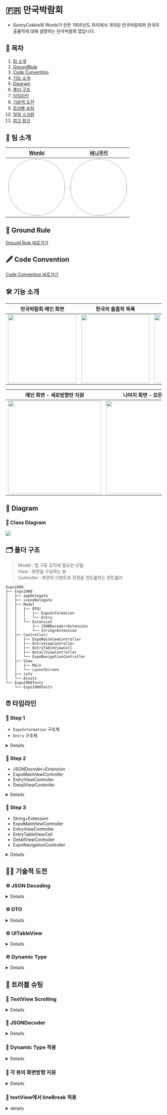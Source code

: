 # 🇫🇷 만국박람회

- SunnyCokkie와 Wonbi가 만든 1900년도 파리에서 개최된 만국박람회와 한국의 출품작에 대해 설명하는 만국박람회 앱입니다.

## 📖 목차
1. [팀 소개](#-팀-소개)
2. [GroundRule](#-ground-rule)
3. [Code Convention](#-code-convention)
4. [기능 소개](#-기능-소개)
5. [Diagram](#-Diagram)
6. [폴더 구조](#-폴더-구조)
7. [타임라인](#-타임라인)
8. [기술적 도전](#-기술적-도전)
9. [트러블 슈팅](#-트러블-슈팅)
10. [일일 스크럼](#-일일-스크럼)
11. [참고 링크](#-참고-링크)


## 🌱 팀 소개
 |[Wonbi](https://github.com/wonbi92)|[써니쿠키](https://github.com/sunny-maeng)|
 |:---:|:---:|
| <img width="180px" img style="border: 2px solid lightgray; border-radius: 90px;-moz-border-radius: 90px;-khtml-border-radius: 90px;-webkit-border-radius: 90px;" src="https://avatars.githubusercontent.com/u/88074999?v=4">| <img width="180px" img style="border: 2px solid lightgray; border-radius: 90px;-moz-border-radius: 90px;-khtml-border-radius: 90px;-webkit-border-radius: 90px;" src="https://avatars.githubusercontent.com/u/107384230?v=4">|

## 🤙 Ground Rule

[Ground Rule 바로가기](https://github.com/wonbi92/ios-exposition-universelle/wiki/1.-Ground-Rule)

## 🖋 Code Convention

[Code Convention 바로가기](https://github.com/wonbi92/ios-exposition-universelle/wiki/2.-Expo-Project-Code-convention)

## 🛠 기능 소개
|**만국박람회 메인 화면**|**한국의 출품작 목록**|**출품작 상세 페이지**|
 |:---:|:---:|:---:|
|<img width = 220, src = "https://i.imgur.com/ecg4zXF.gif">|<img width = 220, src = "https://i.imgur.com/EzQnKej.gif">|<img width = 220, src = "https://i.imgur.com/mO1KB7S.gif">|

|**메인 화면 - 세로방향만 지원**|**나머지 화면 - 모든방향 지원**|**다이나믹 타입 적용**|
  |:---:|:---:|:---:|
 |<img width = 300, src = "https://i.imgur.com/40Xk8Rg.gif">|<img width = 300, src = "https://i.imgur.com/iDCdtlB.gif">|<img width = 220, src = "https://i.imgur.com/cYe7sa6.gif">|
 


## 👀 Diagram

### 🧬 Class Diagram
![](https://i.imgur.com/sqzIA8S.png)

 
## 🗂 폴더 구조
> Model : 앱 구동 로직에 필요한 모델<br>
> View : 화면을 구성하는 뷰<br>
> Controller : 화면의 이벤트와 전환을 컨트롤하는 컨트롤러
```
Expo1900
├── Expo1900
│   ├── appDelegate
│   ├── sceneDelegate
│   ├── Model
│   │   ├── DTO/
│   │   │   ├── ExpoInformation
│   │   │   └── Entry
│   │   └── Extension
│   │       ├── JSONDecoder+Extension
│   │       └── String+Entension
│   ├── Controller/
│   │   ├── ExpoMainViewController
│   │   ├── EntryViewController
│   │   ├── EntryTableViewCell
│   │   ├── DetailViewController
│   │   └── ExpoNavigationController
│   ├── View
│   │   ├── Main
│   │   └── LaunchScreen
│   ├── info
│   └── Assets
└── Expo1900Tests
    └── Expo1900Tests
```

## ⏰ 타임라인

### 👟 Step 1
- `ExpoInformation` 구조체
- `Entry` 구조체

<details>
<summary>Details</summary>
<div markdown="1">

#### 1️⃣ `ExpoInformation` 구조체
 - 만국박람회 메인 화면에서 사용할 `exposition_universelle_1900` JSON파일 데이터를 가져오기위한 DTO 입니다.
#### 2️⃣ `Entry` 구조체
 - 한국의 출품작 화면에서 사용할 `items` JSON파일 데이터를 가져오기 위한 DTO 입니다.
 - `items` JSON파일의 경우, JS의 네이밍(snake_case)이 스위프트의 네이밍(camelCase)과 달라 `Entry` 구조체 내부에서 `CodingKey` 프로토콜을 채택한 `CodingKeys` 열거형을 사용해 JSON파일에 정상적으로 접근하도록 구현하였습니다.
    
</div>
</details>
    
### 👟 Step 2
- JSONDecoder+Extension
- ExpoMainViewController
- EntryViewController
- DetailViewController
    
<details>
<summary>Details</summary>
<div markdown="1">

#### 1️⃣ JSONDecoder+Extension
- `decode(_:, from:)` 메서드
    - Asset Name을 매개변수로 받아 JSONDecoder를 이용해 데이터를 디코딩하는 메서드를 구현하였습니다.

#### 2️⃣ ExpoMainViewController
엑스포에 대한 정보를 담은 포스터 stackView가 담긴 Scroll뷰로 보여줍니다.
- `viewDidLoad`
    - JSON포맷을 디코딩해 전역변수 `expoInformation`프로퍼티에 담습니다.
    - `buildExpoMainView` 메서드를 호출해 첫페이지를 draw합니다.
- `viewWillAppear`
    - 첫 시작뿐 아니라 다음페이지에서 뒤로 돌아올 때도 작동할 수 있도록 `buildNavigationBar` 메서드를 이곳에서 호출합니다.
- `buildNavigationBar`메서드 
    - 네비게이션 바의 title을 지정해주고, 네비게이션바를 숨깁니다.
- `buildExpoMainView`메서드
    - JSON포맷을 디코딩한 `expoInformation` 프로퍼티의 데이터를 이용해 메인뷰의 포스터의 `ImageView`, `label`의 정보를 지정합니다.
- `tapEntryButton`메서드
    - 버튼을 누르면 다음화면(뷰)을 push합니다.

#### 3️⃣ EntryViewController
한국의 출품작을 TableView로 보여줍니다.
- `viewDidLoad`
    - JSON포맷을 디코딩해 전역변수 entries 배열로 담습니다.
    - TableView의 DataSource와 Delegate를 자기자신으로 설정합니다.
    - `buildNavigationBar` 메서드를 호출해 첫페이지의 네비게이션 바를 build합니다.
- `buildNavigationBar`
    -  네비게이션 바의 title을 지정해주고, 네비게이션 바를 나타냅니다.
- `UITableViewDelegate`, `UITableViewDataSource` 프로토콜을 채택해 Table View를 draw합니다.
- `tableView(_:, didSelectRowAt:)` 메서드
    - 셀이 선택되면 상세페이지 화면으로 전환됩니다.
    - 선택된 작품의 정보를 다음화면의 변수에 담습니다.
- `tableView(_:,numberOfRowsInSection)` 메서드
    - entries 배열의 수만큼 테이블 뷰의 row를 생성합니다
- `tableView(_:,cellForRowAt) 메서드`
    - identifier에 맞는 셀을 생성하거나 재사용해 반환합니다
    - cell에 담긴 `imageView`, `label` 등에 entries 정보와 속성을 지정합니다. 

#### 4️⃣ DetailViewController
출품작의 상세내용을 `imageView`와 `textView`가 담긴 Scroll뷰로 보여줍니다.
- `viewDidLoad`
    - `buildNavigationBar`메서드와 `buildDetailView`메서드를 호출하여 화면을  draw합니다.
- `fetchEntryData`메서드
    - 이전 화면에서 선택된 출품작의 데이터를 가져옵니다.
- `buildNavigationBar`메서드
    - 네비게이션 바의 title을 지정해주고, 네비게이션바를 나타냅니다.
- `buildDetailView`메서드
    - `imageView`와 `textView`에 선택된 출품작의 이미지와 Description을 지정합니다.
</div>
</details>

### 👟 Step 3
- String+Extension
- ExpoMainViewController
- EntryViewController
- EntryTableViewCell
- DetailViewController
- ExpoNavigationController

<details>
<summary>Details</summary>
<div markdown="1">

#### 1️⃣ String+Extension
- `applyHangulAttribute() -> NSAttributedString`
    - 텍스트뷰에 한글 줄바꿈을 적용시키기 위해 `String`을 `NSAttributedString`으로 바꿔줍니다.

#### 2️⃣ ExpoMainViewController
- `init?(coder:)`
    - `expoInformation`프로퍼티의 데이터를 `JSONDecoder`통해 가져와 초기화 시킵니다.
- `viewWillAppear(_:)`
    - `portrait`상수를 통해 뷰가 나타날 때의 상태를 세로모드로 고정합니다.
    - `orientation`상수를 통해 현재 화면의 모드를 결정해 적용합니다. 
- `viewWillDisappear(_:)`
    - `orientation`상수를 통해 뷰가 사라지기 전 현재 현재 화면의 모드를 결정해 적용합니다. 
- `configureAttribute()`
    - 뷰의 각 구성요소들의 속성을 코드를 통해 정의합니다.
- `buildExpoMainView()`
    - 뷰의 구성요소들에 `expoInformation`프로퍼티의 데이터를 주입합니다.

#### 3️⃣ EntryViewController
- `init?(coder:)`
    - `entries`프로퍼티의 데이터를 `JSONDecoder`통해 가져와 초기화 시킵니다.
- `viewWillAppear(_:)` 
    - `orientation`상수를 통해 뷰가 나타날 때의 화면 모드를 결정해 적용합니다. 
- `tableView(_:, didSelectRowAt:)` 메서드
    - `instantiateViewController(identifier:, creator:)` 메서드를 이용해 스토리보드의 뷰컨트롤러를 커스텀 이니셜라이저를 이용해 초기화합니다.

#### 4️⃣ EntryTableViewCell
- `configureAttribute` 메서드
    - 셀의 각 구성요소들의 속성을 코드를 통해 정의합니다.

#### 5️⃣ DetailViewController
- `init?(entry:, coder:)`
    - `Entry` 타입의 데이터를 매개변수로 받아 `entry`프로퍼티의 데이터를 초기화 시킵니다.
- `init?(coder:)`
    - `fatalError()` 메서드를 이용해 사용하지 않는 이니셜라이저 임을 명시합니다. 
- `configureAttribute` 메서드
    - 뷰의 구성요소들의 속성을 코드를 통해 정의합니다.
- `configureImageViewConstraints` 메서드
    - 이미지 뷰의 오토레이아웃 제약조건을 코드를 통해 정의합니다.

#### 6️⃣ ExpoNavigationController
- `supportedInterfaceOrientations` 프로퍼티
    - 지원하는 가로세로 모드를 첫화면에서만 세로모드가 되도록 오버라이딩 합니다.

</div>
</details>

## 🏃🏻 기술적 도전
### ⚙️ JSON Decoding 

<details>
<summary>Details</summary>
<div markdown="1">
    
```swift
let decoder: JSONDecoder = JSONDecoder()
    guard let asset = NSDataAsset(name: asset) else { return }
        
    do {
        try decoder.decode(type, from: asset.data)
    } catch {
        print(error.localizedDescription)
    }
```
- 서버에서 전송받아오는 JSON 데이터(이번 프로젝트에서는 편의상 프로젝트 asset에 담겨져 있는 데이터)를 스위프트에서 사용가능하도록 decoding하는 작업입니다.
- JSON데이터는 스위프트의 문법과 달라, 스위프트에서 사용하려면 스위프트에 맞게 데이터를 바꿔주어야 합니다. 이 과정을 이 `JSONDecoder`라는 객체를 통해 진행할 수 있습니다.<br><br>
- 💡 이번 프로젝트에서는 프로젝트 asset에 담겨져 있는 만국박람회 데이터와 한국의 출품작 데이터를 스위프트에서 사용할 수 있도록 파싱하는 역할로 사용하였습니다.
    </div>    
</details>

### ⚙️ DTO
<details>
<summary>Details</summary>
<div markdown="1">    

```swift
struct Entry: Codable {
    let name: String
    let imageName: String
    let shortDescription: String
    let description: String
    
    private enum CodingKeys: String, CodingKey {
        case name
        case imageName = "image_name"
        case shortDescription = "short_desc"
        case description = "desc"
    }
}
```
- DTO는 계층간 데이터 교환을 위해 사용하는 객체입니다.
- MVC 패턴에서 Controller는 View와 Model(정확히는 받아오는 JSON데이터)사이의 데이터를 주고 받을 때 **DTO** 를 사용하기도 합니다. 
- 만약 DTO를 사용하지 않고 날것의 JSON데이터를 View에 넘겨주게 된다면, 민감한 데이터까지 모두 View에 노출될 수 있고, 데이터의 비즈니스 기능까지 모두 노출되게 됩니다.
- 또한 Model과 View 사이에 의존성이 생기는 문제도 있습니다.
- 이 DTO를 사용하면 받아올 JSON데이터를 캡슐화하고, UI 화면에서 사용하는 데이터만 선택적으로 보낼 수 있습니다.
- 또한 데이터를 이 DTO를 통해서 주고받게 됨으로써, Model과 View 사이에 의존성과 결합도를 낮출 수 있습니다. <br><br>
- 💡 이번 프로젝트에서는 프로젝트 asset에 담겨져 있는 만국박람회 데이터와 한국의 출품작 데이터를 다이렉트로 라벨에 넣지 않고 이 DTO객체를 통해 전달받도록 하였습니다.
    </div>    
</details>

### ⚙️ UITableView
<details>
<summary>Details</summary>
<div markdown="1">    
    
![](https://i.imgur.com/lxS0wJK.png)
- 테이블 뷰에 원하는 정보를 표시하고, 사용자의 행동에 적절히 반응하는 로직을 구현하기 위해 필요한 요소가 바로 `DataSource`와 `Delegate`입니다.
- `UITableView`는 이 두가지 객체가 없으면 정상적으로 동작하기 어렵기 때문에, 이 두가지 객체가 꼭 필요합니다. <br><br>
```swift
extension EntryViewController: UITableViewDelegate {
    func tableView(_ tableView: UITableView, didSelectRowAt indexPath: IndexPath) {
        // 선택된 셀의 출품작 상세 페이지가 push되도록 구현
    }
}

extension EntryViewController: UITableViewDataSource {
    func tableView(_ tableView: UITableView, numberOfRowsInSection section: Int) -> Int {
        // 한 섹션에 출품작의 갯수만큼 셀이 존재하도록 구현
    }
    
    func tableView(_ tableView: UITableView, cellForRowAt indexPath: IndexPath ) -> UITableViewCell {
        // 각 셀에 asset을 통해 받아온 출품작 데이터들이 나타나도록 구현
    }
}
```
- 💡 이번 프로젝트에서는 `DataSource`를 통해 테이블 뷰 셀에 알맞은 데이터가 삽입되도록 하였고, `Delegate`를 통해 사용자가 각 셀을 선택하였을 때 수행할 동작을 결정하는 방식으로 활용하였습니다.
</div>    
</details>

### ⚙️ Dynamic Type
<details>
<summary>Details</summary>
<div markdown="1"> 
    
```swift
titleLabel.numberOfLines = 0
titleLabel.font = .preferredFont(forTextStyle: .title1)
titleLabel.adjustsFontForContentSizeCategory = true
```
- 다이나믹 타입은 사용자가 선호하는 텍스트 크기를 선택할 수 있도록하여 유연성을 제공하는 기능을 합니다.
- Dynamic Type Sizes를 사용하기 위해서 Font Style을 TextStyle로 지정해줘야 합니다.
    -    코드로 작성할 때엔 `preferredFont(forTextStyle:)` 메서드를 사용해 폰트스타일을 수정할 수 있습니다.
    -    storyboard에서는 inspector에서 폰트스타일을 설정해줄 수 있습니다.
- 사용자가 텍스트 크기를 조절할 때 앱을 재실행 하지 않아도 Dynamic Type이 적용되도록 합니다.
    -    코드로 작성할 때엔 `adjustsFontForContentSizeCategory` 속성을 true로 지정합니다.
    -    storyboard에서는 inspector에서 `Automatically Adjust Font`속성의 체크박스를 체크합니다.<br><br>
- 💡 이번 프로젝트에서는 코드를 이용하여 `UIlabel`과 `UITextView`의 폰트에 다이나믹 타입이 적용되고, `Automatically Adjust` 하도록 설정하여 앱의 접근성을 높혔습니다.
</div>    
</details>


## 🚀 트러블 슈팅
### 📌 TextView Scrolling
<details>
<summary>Details</summary>
<div markdown="1">
    
|**Scrolling Enabled 속성 체크**|**Scrolling Enabled 속성 해제**|
 |:---:|:---:|
|<img width = 220, src = "https://i.imgur.com/zV8hQQX.gif">|<img width = 220, src = "https://i.imgur.com/O4xM2Be.gif">|

**문제 👻**
- ScrollView 위에 TextView를 올렸을 때, TextView 자체적으로 스크롤링되는 문제가 있었습니다.
- 더불어 TextView의 height가 정해지지 않아 ScrollView의 AutoLayout의 세로축이 모호하다는 경고가 뜨는 문제가 있었습니다.

**해결 🔫**
- TextView의 스크롤링 가능여부를 지정해주는 `Scrolling Enabled`속성을 해제해줍니다. <br>
    <img width = 220, src = "https://i.imgur.com/8RgIVMh.png">
- 만약, 코드로 이를 해제해주고자 한다면 다음 프로퍼티를 false로 지정하면 됩니다.
```swift
textView.isScrollEnabled = false
```
</div>
</details> 

### 📌 JSONDecoder
<details>
<summary>Details</summary>
<div markdown="1">    
    
```swift
extension JSONDecoder {
    static func decode<T: Decodable>(_ type: T.Type, from asset: String) -> T? {
        let decoder: JSONDecoder = JSONDecoder()
        guard let asset = NSDataAsset(name: asset) else { return nil }
        
        do {
            return try decoder.decode(type, from: asset.data)
        } catch {
            print(error.localizedDescription)
            return nil
        }
    }
}
```

**문제 👻**
- `JSONDecoder`로 `NSDataAsset`을 decoding을 해주는 작업을 한 번 이상 반복해야해서 재활용이 가능한 함수로 분리하고 싶었습니다.

**해결 🔫**
- `JSONDecoder`의 Extension에서 decode메서드를 static메서드로 구현했습니다
- `Generic Type(T)`을 이용해 decoding 할 타입을 매개변수 `Generic Type`을 받을 수 있도록 구현했습니다. 이 때 이 제네릭 타입은 `Decodable`프로토콜을 준수해야만 합니다.
- 매개변수로 받는 asset을 `NSDataAsset`의 name으로 직접받도록 했습니다. 이 name은 내부에서 `NSDataAsset`을 `guard let` 구문으로 가져올 때 사용됩니다.
- `do-catch` 구문으로 `JSONDecoder`의 `Decode`메서드를 이용해 decoding을 진행합니다.
    </div>
</details> 

### 📌 Dynamic Type 적용
<details>
<summary>Details</summary>
<div markdown="1">

| 문제의 화면 | <img width = 250, src= "https://i.imgur.com/ow41i2L.png"> |<img width = 250, src= "https://i.imgur.com/sbONiCH.png">|
| -------- | -------- | -------- |
| 수정 후 화면 | <img width = 250, src= "https://i.imgur.com/3qPtXGh.png"> |<img width = 250, src= "https://i.imgur.com/Y91IzRf.png">|

**문제 👻** 
- 첫번째 `ExpoMainView`에서 Dynamic Type의 가장 큰 글씨크기를 적용 했을 때, 위의 문제의 화면처럼 Button의 실제 사이즈는 커지지않고 Title이 담기는 라벨 사이즈만 커져서 위의 TextView의 영역을 침범하는 문제가 있었습니다

**해결 🔫**
- 버튼이 담긴 스택뷰의 alignment속성을 변경하여 해결했습니다. 버튼은 양 옆의 국기 이미지뷰와 함께 세로 스택뷰로 구성되어있습니다. 이 스택뷰의 alignment 속성을 fill에서 center로 수정해 문제를 해결했습니다.
</div>
</details>    

### 📌 각 뷰의 화면방향 지원
<details>
<summary>Details</summary>
<div markdown="1">

첫번째 뷰의 방향만 `portrait`으로 고정해주기 위해 `NavigationController`의 `supportedInterfaceOrientations`프로퍼티를 이용해 다음과 같은 코드를 구현했습니다.
```swift
class ExpoNavigationController: UINavigationController {
    override var supportedInterfaceOrientations: UIInterfaceOrientationMask {
        return (topViewController as? ExpoMainViewController) != nil ? .portrait : .all
    }
}
```
**문제 👻** 
- 두번째 뷰에서 가로모드로 방향전환 후 그 상태로 navigationBar의 BackButton으로 첫번째 뷰로 다시 돌아올 때는 첫번재 뷰가 세로로 고정되어있지 않고 가로모드로 보여지는 문제가 있었습니다.

**해결시도(1) 🤜**
**supportedInterfaceOrientations 프로퍼티 사용**
```swift
  override var supportedInterfaceOrientations: UIInterfaceOrientationMask {
        return .portrait
    }
```
- 첫번째 뷰의 viewController에서 `supportedInterfaceOrientations`프로퍼티를 `portrait`으로 고정하도록 구현해보았습니다.
- 문제는 해결되었지만 두번째 뷰에서 가로모드로 첫번째 뷰로 돌아갔다가 방향전환없이 다시 두번째뷰로 이동하면 아래와같이 네비게이션바가 정상작동하지 않는 또 다른 문제가 있었습니다.
 <img width = 400, src = "https://i.imgur.com/PLeITKh.png">
- 이 문제에 대한 저희의 견해는 네비게이션 바는 가로방향으로 설정하고 있는 반면에, 전체 뷰는 첫 화면에서 세로모드로 고정되어있어서 가로 모드를 인식하지 못해 첫 화면에서의 속성을 그대로 따라가기 때문이라고 생각했습니다.
- 저희가 원하는 방향의 UI도 아니고, 사용자에게 뒤로가기 버튼을 제대로 보여주지 않기에 이 방법을 채택하지 않았습니다.

**해결시도(2) 🤜** 
**AppDelegate에서 orientation 설정**
```swift
//앱딜리게이트에 구현
    var shouldSupportAllOrientation = true

    func application(_ application: UIApplication, supportedInterfaceOrientationsFor window: UIWindow?) -> UIInterfaceOrientationMask {
        return shouldSupportAllOrientation ? .all : .portrait
    }

// 세로고정하고싶은 뷰컨에서 구현
let appDelegate = UIApplication.shared.delegate as! AppDelegate

override func viewWillAppear(_ animated: Bool) {
    super.viewWillAppear(animated)
    appDelegate.shouldSupportAllOrientation = false
}

override func viewWillDisappear(_ animated: Bool) {
    super.viewWillDisappear(animated)
    appDelegate.shouldSupportAllOrientation = true
}
```
- 컨셉을 바꿔 `NavigationController`에서 화면방향을 설정해주지 않고 Appdelegate에서 설정해주는 방법을 적용해 보았습니다. 
- 두번째뷰에서 가로로 화면전환 후 backButton으로 돌아올 때 세로모드가 지원되지않는 문제가 있었습니다.
- 첫 번째 화면은 반드시 세로모드로 고정되게 하는 요구사항이 있었으므로, 이 방법역시 채택하지 않았습니다.
 
**해결 🔫**
`UIDevice.current.setValue(_:, forKey:)`로 현재방향 지정해주기
```swift
    override func viewWillAppear(_ animated: Bool) {
        super.viewWillAppear(animated)
 
        let portrait = UIInterfaceOrientation.portrait.rawValue
        
        UIDevice.current.setValue(portrait, forKey: "orientation")
    }
```
- ExpoMainView의 `ViewWillAppear`메서드 내부에서 현재 디바이스의 방향을 portrait으로 지정해줍니다. 이렇게 하면 navigationBar의 backButton으로 화면으로 돌아갈 때도 세로모드만 지원됩니다. 
</div>
</details>    
 
### 📌 textView에서 lineBreak 적용    
<details>

<summary> details </summary>
<div markdown="1">  

**문제 👻**
> textView의 lineBreak 설정이 한글 지원을 완벽하게 하지 않음 
- 텍스트 뷰에서 lineBreakMode를 `.byWordWrapping`으로 적용하였음에도 줄바꿈이 제대로 일어나지 않는 문제가 있었습니다.

**해결시도(1) 🤜**
- `UITextView`대신 `UILabel` 사용을 고려해봤습니다.
    - 하지만, HIG에 따르면 다음과 같이 서술하고 있습니다.
    > Use a text view when you need to display text that’s long, editable, or in a special format. If you need to display a small amount of text, it’s simpler to use a label instead or a text field if the text is editable.

    - 이러한 이유로 긴 문장을 `UILabel`로 보여주는 것은 좋은 방법이 아니라 판단하여 적용하지 않았습니다.

**해결 🔫**
- `NSAttributedString`사용하기
```swift
extension String {
    func applyHangulAttribute() -> NSAttributedString {
        let paragraphStyle = NSMutableParagraphStyle()
        
        if #available(iOS 14.0, *) {
            paragraphStyle.lineBreakStrategy = .hangulWordPriority
        }
        
        let attributes: [NSAttributedString.Key: Any] = [
            .font: UIFont.preferredFont(forTextStyle: .body),
            .paragraphStyle: paragraphStyle
        ]
        
        return NSAttributedString(string: self, attributes: attributes)
    }
}
```
- `NSAttributedString`는 `String`에 텍스트의 속성을 저장하여 사용할 수 있는 구조체입니다.
- 이 구조체를 활용하여 iOS 14버전 부터 사용 가능한 한글 줄바꿈 속성(`.hangulWordPriority`)을 적용하여 textView에 보여지도록 구현해 보았습니다.
</div>
</detail>


## 📝 일일 스크럼

[일일 스크럼 바로가기](https://github.com/wonbi92/ios-exposition-universelle/wiki/3.-Daily-Scrum)

## 🔗 참고 링크

[공식문서]
- [UITableView](https://developer.apple.com/documentation/uikit/uitableview)
- [Table Views](https://developer.apple.com/documentation/uikit/views_and_controls/table_views)
- [Filling a Table with Data](https://developer.apple.com/documentation/uikit/views_and_controls/table_views/filling_a_table_with_data)
- [Configuring the Cells for Your Table](https://developer.apple.com/documentation/uikit/views_and_controls/table_views/configuring_the_cells_for_your_table)
- [JSON](https://ko.wikipedia.org/wiki/JSON)
- [JSONDecoder](https://developer.apple.com/documentation/foundation/jsondecoder)
- [Using JSON with Custom Types](https://developer.apple.com/documentation/foundation/archives_and_serialization/using_json_with_custom_types)
- [Encoding and Decoding Custom Types](https://developer.apple.com/documentation/foundation/archives_and_serialization/encoding_and_decoding_custom_types)
- [NumberFormatter](https://developer.apple.com/documentation/foundation/numberformatter)
- [UIStoryboard](https://developer.apple.com/documentation/uikit/uistoryboard)
- [Scaling Fonts Automatically](https://developer.apple.com/documentation/uikit/uifont/scaling_fonts_automatically)
- [NSAttributedString](https://developer.apple.com/documentation/foundation/nsattributedstring)
- [UIInterFaceOrientation](https://developer.apple.com/documentation/uikit/uiinterfaceorientation)

[그 외 참고문서]
- [BoodstCourse-TableView](https://www.boostcourse.org/mo326/lecture/16860?isDesc=false)
- [Kodeco - Encoding and Decoding in Swift](https://www.kodeco.com/3418439-encoding-and-decoding-in-swift)
- [야곰닷넷-오토레이아웃 정복하기](https://yagom.net/courses/autolayout/)
